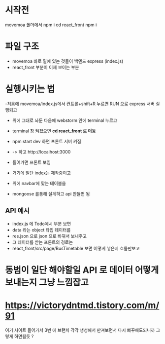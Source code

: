 # 시작전 
movemoa 폴더에서 npm i 
cd react_front npm i 

# 파일 구조 
- movemoa 바로 밑에 있는 것들이 백엔드 express (index.js)
- react_front 부분이 이제 보이는 부분 

# 실행시키는 법 
-처음에 movemoa/index.js에서 컨트롤+shift+R 누르면 
RUN 으로 express 서버 실행되고 
- 위에 그대로 놔둔 다음에 webstorm 안에 terminal 누르고
- terminal 창 켜졌으면 **cd react_front 로 이동**
- npm start dev 하면 프론트 서버 켜짐 

- -> 하고 http://localhost:3000 
- 들어가면 프론트 보임 
- 거기에 일단 index는 제작중이고 
- 위에 navbar에 맞는 테이블을 
- mongoose 를통해 설계하고 api 만들면 됨

## API 예시 
-  index.js 에 Todo예시 부분 보면 
-  data 라는 object 타입 데이터를 
-  res.json 으로 json 으로 바꿔서 보내주고 
- 그 데이터를 받는 프론트의 경로는
- react_front/src/page/BusTimetable 보면 어떻게 넣은지 흐름만보고 

# 동범이 일단 해야할일 API 로 데이터 어떻게 보내는지 그냥 느낌잡고 

# https://victorydntmd.tistory.com/m/91 
여기 사이트 들어가서 3번 에 브랜치 각각 생성해서 만져보면서 다시 빠꾸해도되니까 그렇게 하면될듯 ? 


